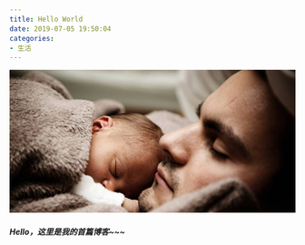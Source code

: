 ```yaml
---
title: Hello World
date: 2019-07-05 19:50:04
categories: 
- 生活
---
```


![](/images/background/baby.jpg)
##### Hello，这里是我的首篇博客~~~